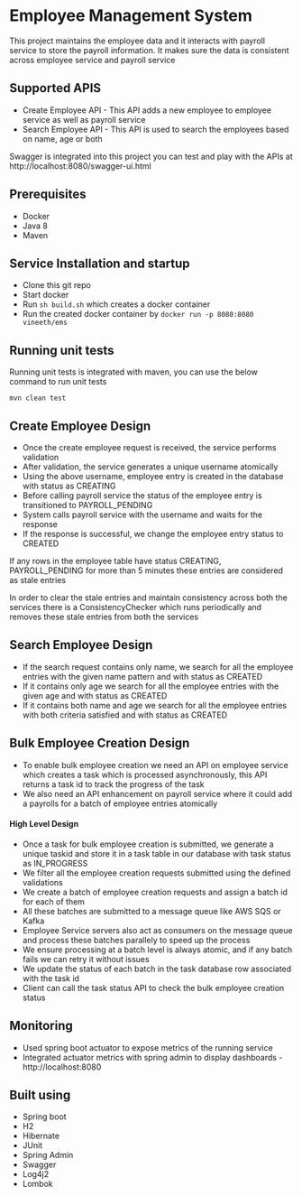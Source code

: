 # Employee Management System

This project maintains the employee data and it interacts with payroll service to store the payroll information. 
It makes sure the data is consistent across employee service and payroll service

## Supported APIS

* Create Employee API - This API adds a new employee to employee service as well as payroll service
* Search Employee API - This API is used to search the employees based on name, age or both

Swagger is integrated into this project you can test and play with the APIs at http://localhost:8080/swagger-ui.html

## Prerequisites
* Docker
* Java 8
* Maven

## Service Installation and startup

* Clone this git repo
* Start docker
* Run `sh build.sh` which creates a docker container
* Run the created docker container by `docker run -p 8080:8080 vineeth/ems`

## Running unit tests

Running unit tests is integrated with maven, you can use the below command to run unit tests

`mvn clean test`

## Create Employee Design

* Once the create employee request is received, the service performs validation
* After validation, the service generates a unique username atomically
* Using the above username, employee entry is created in the database with status as CREATING
* Before calling payroll service the status of the employee entry is transitioned to PAYROLL_PENDING
* System calls payroll service with the username and waits for the response
* If the response is successful, we change the employee entry status to CREATED

If any rows in the employee table have status CREATING, PAYROLL_PENDING for more than 5 minutes these entries
are considered as stale entries

In order to clear the stale entries and maintain consistency across both the services
there is a ConsistencyChecker which runs periodically and removes these 
stale entries from both the services

## Search Employee Design
* If the search request contains only name, we search for all the employee entries
with the given name pattern and with status as CREATED
* If it contains only age we search for all the employee entries with
the given age and with status as CREATED
* If it contains both name and age we search for all the employee entries
with both criteria satisfied and with status as CREATED

## Bulk Employee Creation Design
* To enable bulk employee creation we need an API on employee service which creates
a task which is processed asynchronously, this API returns a task id
to track the progress of the task
* We also need an API enhancement on payroll service where it could add
a payrolls for a batch of employee entries atomically

#### High Level Design

* Once a task for bulk employee creation is submitted, we generate a 
unique taskid and store it in a task table in our database with task status as IN_PROGRESS
* We filter all the employee creation requests submitted using the defined validations
* We create a batch of employee creation requests and assign a batch id for each of them 
* All these batches are submitted to a message queue like AWS SQS or Kafka
* Employee Service servers also act as consumers on the message queue and
process these batches parallely to speed up the process
* We ensure processing at a batch level is always atomic, and if any 
batch fails we can retry it without issues
* We update the status of each batch in the task database row associated with the task id
* Client can call the task status API to check the bulk employee creation status

## Monitoring
* Used spring boot actuator to expose metrics of the running service
* Integrated actuator metrics with spring admin to display dashboards - http://localhost:8080 

## Built using
* Spring boot
* H2
* Hibernate
* JUnit
* Spring Admin
* Swagger
* Log4j2
* Lombok